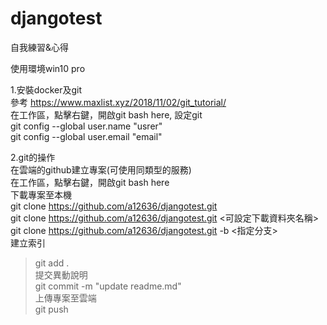# djangotest
自我練習&心得

使用環境win10 pro

1.安裝docker及git  
參考 https://www.maxlist.xyz/2018/11/02/git_tutorial/  
在工作區，點擊右鍵，開啟git bash here, 設定git  
  git config --global user.name "usrer"  
  git config --global user.email "email"  

2.git的操作  
在雲端的github建立專案(可使用同類型的服務)  
在工作區，點擊右鍵，開啟git bash here  
下載專案至本機  
git clone https://github.com/a12636/djangotest.git  
git clone https://github.com/a12636/djangotest.git <可設定下載資料夾名稱>  
git clone https://github.com/a12636/djangotest.git -b <指定分支>  
建立索引  
>git add .  
提交異動說明  
git commit -m "update readme.md"  
上傳專案至雲端  
git push  
